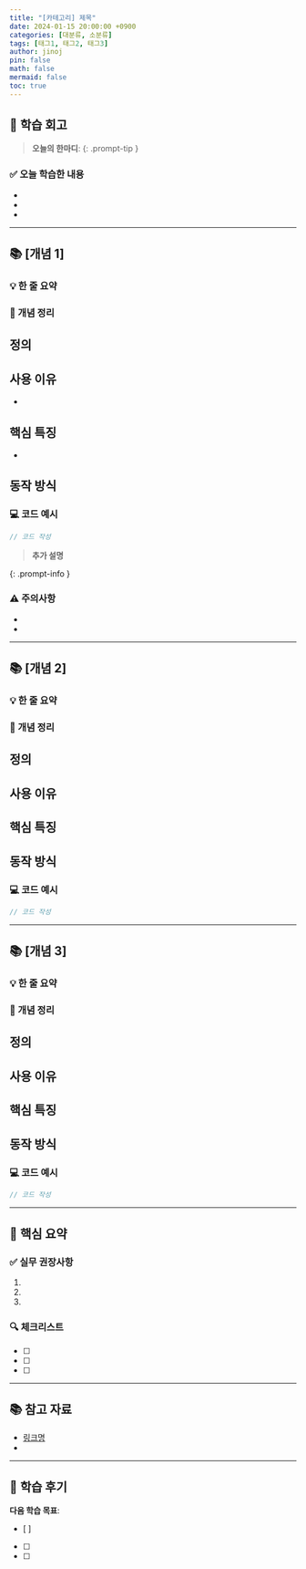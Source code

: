 ```yaml
---
title: "[카테고리] 제목"
date: 2024-01-15 20:00:00 +0900
categories: [대분류, 소분류]
tags: [태그1, 태그2, 태그3]
author: jinoj
pin: false
math: false
mermaid: false
toc: true
---
```


## 🎯 학습 회고

> **오늘의 한마디**: 
{: .prompt-tip }

### ✅ 오늘 학습한 내용

- 
- 
- 

---

## 📚 [개념 1]

### 💡 한 줄 요약

> 

### 📖 개념 정리

**정의**
- 

**사용 이유**
- 
- 

**핵심 특징**
- 
- 

**동작 방식**
- 

### 💻 코드 예시

```java
// 코드 작성

```

> **추가 설명**  
> 
{: .prompt-info }

### ⚠️ 주의사항

- 
- 

---

## 📚 [개념 2]

### 💡 한 줄 요약

> 

### 📖 개념 정리

**정의**
- 

**사용 이유**
- 

**핵심 특징**
- 

**동작 방식**
- 

### 💻 코드 예시

```java
// 코드 작성

```

---

## 📚 [개념 3]

### 💡 한 줄 요약

> 

### 📖 개념 정리

**정의**
- 

**사용 이유**
- 

**핵심 특징**
- 

**동작 방식**
- 

### 💻 코드 예시

```java
// 코드 작성

```

---

## 🎯 핵심 요약

### ✅ 실무 권장사항

1. 
2. 
3. 

### 🔍 체크리스트

- [ ] 
- [ ] 
- [ ] 

---

## 📚 참고 자료

- [링크명](URL)
- 

---

## 💭 학습 후기



**다음 학습 목표**:
- [ ] 
- [ ] 
- [ ]